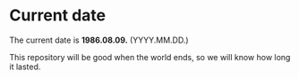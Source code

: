 # Current date

The current date is **1986.08.09.** (YYYY.MM.DD.)

This repository will be good when the world ends, so we will know how long it lasted.